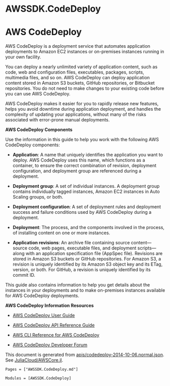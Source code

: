 # AWSSDK.CodeDeploy

# AWS CodeDeploy

AWS CodeDeploy is a deployment service that automates application deployments to Amazon EC2 instances or on-premises instances running in your own facility.

You can deploy a nearly unlimited variety of application content, such as code, web and configuration files, executables, packages, scripts, multimedia files, and so on. AWS CodeDeploy can deploy application content stored in Amazon S3 buckets, GitHub repositories, or Bitbucket repositories. You do not need to make changes to your existing code before you can use AWS CodeDeploy.

AWS CodeDeploy makes it easier for you to rapidly release new features, helps you avoid downtime during application deployment, and handles the complexity of updating your applications, without many of the risks associated with error-prone manual deployments.

**AWS CodeDeploy Components**

Use the information in this guide to help you work with the following AWS CodeDeploy components:

*   **Application**: A name that uniquely identifies the application you want to deploy. AWS CodeDeploy uses this name, which functions as a container, to ensure the correct combination of revision, deployment configuration, and deployment group are referenced during a deployment.

*   **Deployment group**: A set of individual instances. A deployment group contains individually tagged instances, Amazon EC2 instances in Auto Scaling groups, or both.

*   **Deployment configuration**: A set of deployment rules and deployment success and failure conditions used by AWS CodeDeploy during a deployment.

*   **Deployment**: The process, and the components involved in the process, of installing content on one or more instances.

*   **Application revisions**: An archive file containing source content—source code, web pages, executable files, and deployment scripts—along with an application specification file (AppSpec file). Revisions are stored in Amazon S3 buckets or GitHub repositories. For Amazon S3, a revision is uniquely identified by its Amazon S3 object key and its ETag, version, or both. For GitHub, a revision is uniquely identified by its commit ID.

This guide also contains information to help you get details about the instances in your deployments and to make on-premises instances available for AWS CodeDeploy deployments.

**AWS CodeDeploy Information Resources**

*   [AWS CodeDeploy User Guide](http://docs.aws.amazon.com/codedeploy/latest/userguide)

*   [AWS CodeDeploy API Reference Guide](http://docs.aws.amazon.com/codedeploy/latest/APIReference/)

*   [AWS CLI Reference for AWS CodeDeploy](http://docs.aws.amazon.com/cli/latest/reference/deploy/index.html)

*   [AWS CodeDeploy Developer Forum](https://forums.aws.amazon.com/forum.jspa?forumID=179)

This document is generated from
[apis/codedeploy-2014-10-06.normal.json](https://github.com/aws/aws-sdk-js/blob/master/apis/codedeploy-2014-10-06.normal.json).
See [JuliaCloud/AWSCore.jl](https://github.com/JuliaCloud/AWSCore.jl).

```@index
Pages = ["AWSSDK.CodeDeploy.md"]
```

```@autodocs
Modules = [AWSSDK.CodeDeploy]
```
